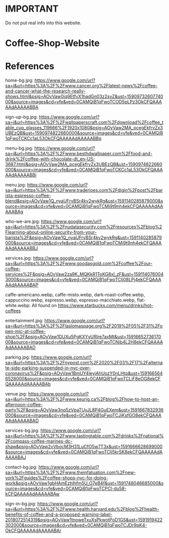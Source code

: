 # IMPORTANT

Do not put real info into this website.

# Coffee-Shop-Website

# References

home-bg.jpg: https://www.google.com/url?sa=i&url=https%3A%2F%2Fwww.cancer.org%2Flatest-news%2Fcoffee-and-cancer-what-the-research-really-shows.html&psig=AOvVaw0iq9EtfvX1hadGn03z2syZ&ust=1590973260774000&source=images&cd=vfe&ved=0CAMQjB1qFwoTCOD5pLPz3OkCFQAAAAAdAAAAABBA

sign-up-bg.jpg: https://www.google.com/url?sa=i&url=https%3A%2F%2Fwallpaperscraft.com%2Fdownload%2Fcoffee_table_cup_glasses_119666%2F1920x1080&psig=AOvVaw2MA_pcegEkfrvZx3UBEzQB&ust=1590974822660000&source=images&cd=vfe&ved=0CAMQjB1qFwoTCKCc1aL53OkCFQAAAAAdAAAAABBp

menu-bg.jpg: https://www.google.com/url?sa=i&url=https%3A%2F%2Fwww.besthdwallpaper.com%2Ffood-and-drink%2Fcoffee-with-chocolate-dt_en-US-3687.html&psig=AOvVaw2MA_pcegEkfrvZx3UBEzQB&ust=1590974822660000&source=images&cd=vfe&ved=0CAMQjB1qFwoTCKCc1aL53OkCFQAAAAAdAAAAABBi

menu.jpg: https://www.google.com/url?sa=i&url=https%3A%2F%2Fwww.traderjoes.com%2Fdigin%2Fpost%2Fbarista-espresso-coffee-blend&psig=AOvVaw1Q_nyaUFrvBSr4kv2wykRg&ust=1591140285879000&source=images&cd=vfe&ved=0CAMQjB1qFwoTCMi9t9nh4ekCFQAAAAAdAAAAABAg

who-we-are.jpg: https://www.google.com/url?sa=i&url=https%3A%2F%2Fnudatasecurity.com%2Fresources%2Fblog%2Flearning-about-online-security-from-your-barista%2F&psig=AOvVaw1Q_nyaUFrvBSr4kv2wykRg&ust=1591140285879000&source=images&cd=vfe&ved=0CAMQjB1qFwoTCMi9t9nh4ekCFQAAAAAdAAAAABBJ

services.jpg: https://www.google.com/url?sa=i&url=https%3A%2F%2Fwww.goodasgold.com%2Fcoffee%2Four-coffee-services%2F&psig=AOvVaw2za9K_MQKkR1ToKG8xl_zF&ust=1591140760043000&source=images&cd=vfe&ved=0CAMQjB1qFwoTCIj08LPj4ekCFQAAAAAdAAAAABAP

caffe-americano.webp, caffe-misto.webp, dark-roast-coffee.webp, cappuccino.webp, espresso.webp, espresso-macchiato.webp, flat-white.webp: All found on https://www.starbucks.com/menu/drinks/hot-coffees

entertainment.jpg: https://www.google.com/url?sa=i&url=https%3A%2F%2Flaslomaspage.org%2F2019%2F05%2F31%2Fopen-mic-at-coffee-shop%2F&psig=AOvVaw1DUXu5PgKXYyURlre7axMt&ust=1591665273617000&source=images&cd=vfe&ved=0CAMQjB1qFwoTCNib4L2H8ekCFQAAAAAdAAAAABAD

parking.jpg: https://www.google.com/url?sa=i&url=https%3A%2F%2Fnypost.com%2F2020%2F03%2F17%2Falternate-side-parking-suspended-in-nyc-over-coronavirus%2F&psig=AOvVaw1BmUY4leyjAhUozY0nLHtp&ust=1591665646528000&source=images&cd=vfe&ved=0CAMQjB1qFwoTCLiF8eOG8ekCFQAAAAAdAAAAABAb

venue.jpg: https://www.google.com/url?sa=i&url=https%3A%2F%2Fwww.keurig.ca%2Fblog%2Fhow-to-host-an-afternoon-coffee-party%2F&psig=AOvVaw3nq5zVpaTUvJL8P4GuEXem&ust=1591667832936000&source=images&cd=vfe&ved=0CAMQjB1qFwoTCJjKsfGO8ekCFQAAAAAdAAAAABAD

services-bg.jpg: https://www.google.com/url?sa=i&url=https%3A%2F%2Fwww.tastingtable.com%2Fdrinks%2Fnational%2Fcompass-coffee-marines-dc-shaw&psig=AOvVaw2vVbocM3H31LuCfO5w7T3x&ust=1591666628699000&source=images&cd=vfe&ved=0CAMQjB1qFwoTCIj5krSK8ekCFQAAAAAdAAAAABAJ

contact-bg.jpg: https://www.google.com/url?sa=i&url=https%3A%2F%2Fwww.theinfatuation.com%2Fnew-york%2Fguides%2Fcoffee-shops-nyc-for-doing-work&psig=AOvVaw1gbHAmEzhlhfm5U_O7eB4f&ust=1591748046685000&source=images&cd=vfe&ved=0CAMQjB1qFwoTCPCl-du58-kCFQAAAAAdAAAAABAw

sign-in-bg.jpg: https://www.google.com/url?sa=i&url=https%3A%2F%2Fwww.health.harvard.edu%2Fblog%2Fhealth-benefits-of-coffee-and-a-proposed-warning-label-2018072514319&psig=AOvVaw1tnoweTxuXsPkwotPoD1GS&ust=1591919422302000&source=images&cd=vfe&ved=0CAMQjB1qFwoTCJDr9pK4-OkCFQAAAAAdAAAAABAr
